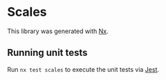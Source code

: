# Scales

This library was generated with [Nx](https://nx.dev).

## Running unit tests

Run `nx test scales` to execute the unit tests via [Jest](https://jestjs.io).
